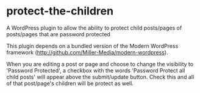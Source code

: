 # protect-the-children
A WordPress plugin to allow the ability to protect child posts/pages of posts/pages that are password protected

This plugin depends on a bundled version of the Modern WordPress framework (http://github.com/Miller-Media/modern-wordpress).

When you are editing a post or page and choose to change the visibility to 'Password Protected', a checkbox with the words 'Password Protect all child posts' will appear above the submit/update button. Check this and all of that post/page's children will be protect as well.